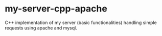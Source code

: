my-server-cpp-apache
====================

C++ implementation of my server (basic functionalities) handling simple requests using apache and mysql. 
